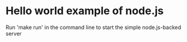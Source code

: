 Hello world example of node.js
===

Run 'make run' in the command line to start the simple node.js-backed server
